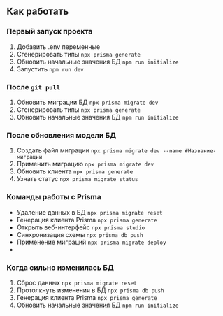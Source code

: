 
## Как работать

### Первый запуск проекта
1. Добавить .env переменные
2. Сгенерировать типы `npx prisma generate`
3. Обновить начальные значения БД `npm run initialize`
4. Запустить `npm run dev`

### После `git pull`
1. Обновить миграции БД `npx prisma migrate dev`
2. Сгенерировать типы `npx prisma generate`
3. Обновить начальные значения БД `npm run initialize`

### После обновления модели БД
1. Создать файл миграции `npx prisma migrate dev --name #Название-миграции`
2. Применить миграцию `npx prisma migrate dev`
3. Обновить клиента `npx prisma generate`
4. Узнать статус `npx prisma migrate status`


### Команды работы с Prisma
* Удаление данных в БД `npx prisma migrate reset`
* Генерация клиента Prisma `npx prisma generate`
* Открыть веб-интерфейс `npx prisma studio`
* Синхронизация схемы `npx prisma db push`
* Применение миграций `npx prisma migrate deploy`
* 

### Когда сильно изменилась БД
1. Сброс данных `npx prisma migrate reset`
2. Протолкнуть изменения в БД `npx prisma db push`
3. Генерация клиента Prisma `npx prisma generate`
4. Обновить начальные значения БД `npm run initialize`
 


